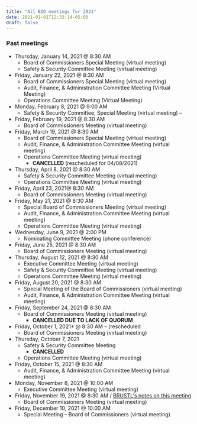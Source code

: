 ```yaml
---
title: "All BSD meetings for 2021"
date: 2021-01-01T12:33:14-05:00
draft: false
---
```


### Past meetings
* Thursday, January 14, 2021 @ 8:30 AM
    * Board of Commissioners Special Meeting (virtual meeting)
    * Safety & Security Committee Meeting (virtual meeting)
* Friday, January 22, 2021 @ 8:30 AM
    * Board of Commissioners Special Meeting (virtual meeting)
    * Audit, Finance, & Administration Committee Meeting (Virtual Meeting)
    * Operations Committee Meeting (Virtual Meeting)
* Monday, February 8, 2021 @ 9:00 AM 	
    * Safety & Security Committee, Special Meeting (virtual meeting) –
* Friday, February 19, 2021 @ 8:30 AM
    * Board of Commissioners Meeting (virtual meeting)
* Friday, March 19, 2021 @ 8:30 AM
    * Board of Commissioners Special Meeting (virtual meeting)
    * Audit, Finance, & Administration Committee Meeting (virtual meeting)
    * Operations Committee Meeting (virtual meeting) 
        * **CANCELLED** (rescheduled for 04/08/2021)
* Thursday, April 8, 2021 @ 8:30 AM
    * Safety & Security Committee Meeting (virtual meeting)
    * Operations Committee Meeting (virtual meeting)
* Friday, April 23, 2021@ 8:30 AM
    * Board of Commissioners Meeting (virtual meeting)
* Friday, May 21, 2021 @ 8:30 AM
    * Special Board of Commissioners Meeting (virtual meeting)
    * Audit, Finance, & Administration Committee Meeting (virtual meeting)
    * Operations Committee Meeting (virtual meeting)
* Wednesday, June 9, 2021 @ 2:00 PM
    * Nominating Committee Meeting (phone conference)
* Friday, June 25, 2021 @ 8:30 AM
    * Board of Commissioners Meeting (virtual meeting)
* Thursday, August 12, 2021 @ 8:30 AM
    * Executive Committee Meeting (virtual meeting)
    * Safety & Security Committee Meeting (virtual meeting)
    * Operations Committee Meeting (virtual meeting)
* Friday, August 20, 2021 @ 8:30 AM
    * Special Meeting of the Board of Commissioners (virtual meeting)
    * Audit, Finance, & Administration Committee Meeting (virtual meeting)
* Friday, September 24, 2021 @ 8:30 AM 
    * Board of Commissioners Meeting (virtual meeting) 
        * **CANCELLED DUE TO LACK OF QUORUM**
* Friday, October 1, 2021*  @ 8:30 AM – (rescheduled
    * Board of Commissioners Meeting (virtual meeting)
* Thursday, October 7, 2021
    * Safety & Security Committee Meeting 
        * **CANCELLED**
    * Operations Committee Meeting (virtual meeting)
* Friday, October 15, 2021 @ 8:30 AM
    * Audit, Finance, & Administration Committee Meeting (virtual meeting)
* Monday, November 8, 2021 @ 10:00 AM
    * Executive Committee Meeting (virtual meeting)
* Friday, November 19, 2021 @ 8:30 AM / [BRUSTL's notes on this meeting](../2021-11-19-meeting)
    * Board of Commissioners Meeting (virtual meeting)
* Friday, December 10, 2021 @ 10:00 AM
    * Special Meeting – Board of Commissioners (virtual meeting)